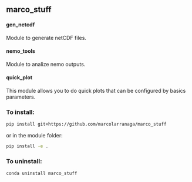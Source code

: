 ## marco_stuff

#### gen_netcdf
Module to generate netCDF files.

#### nemo_tools
Module to analize nemo outputs.

#### quick_plot
This module allows you to do quick plots that can be configured by basics parameters.

### To install:
```bash
pip install git+https://github.com/marcolarranaga/marco_stuff
```
or in the module folder:
```bash
pip install -e .
```

### To uninstall:
```bash
conda uninstall marco_stuff
```
